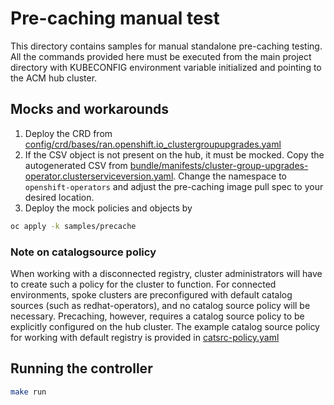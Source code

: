 # Pre-caching manual test #
This directory contains samples for manual standalone pre-caching testing.
All the commands provided here must be executed from the main project directory with KUBECONFIG environment variable initialized and pointing to the ACM hub cluster.
## Mocks and workarounds ##
1. Deploy the CRD from [config/crd/bases/ran.openshift.io_clustergroupupgrades.yaml](../../config/crd/bases/ran.openshift.io_clustergroupupgrades.yaml)
2. If the CSV object is not present on the hub, it must be mocked. Copy the autogenerated CSV from [bundle/manifests/cluster-group-upgrades-operator.clusterserviceversion.yaml](../../bundle/manifests/cluster-group-upgrades-operator.clusterserviceversion.yaml). Change the namespace to `openshift-operators` and adjust the pre-caching image pull spec to your desired location. 
3. Deploy the mock policies and objects by
```bash
oc apply -k samples/precache
```
### Note on catalogsource policy ###
When working with a disconnected registry, cluster administrators will have to create such a policy for the cluster to function. For connected environments, spoke clusters are preconfigured with default catalog sources (such as redhat-operators), and no catalog source policy will be necessary. 
Precaching, however, requires a catalog source policy to be explicitly configured on the hub cluster. The example catalog source policy for working with default registry is provided in [catsrc-policy.yaml](catsrc-policy.yaml)

## Running the controller ##
```bash
make run
```
